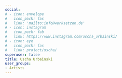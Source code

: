 ```yaml
---
social:
# - icon: envelope
#   icon_pack: fas
#   link: 'mailto:info@werksetzen.de'
# - icon: instagram
#   icon_pack: fab
#   link: https://www.instagram.com/uscha_urbainski/
# - icon: eye
#   icon_pack: fas
#   link: project/uscha/
superuser: false
title: Uscha Urbainski
user_groups:
- Artists
---
```

